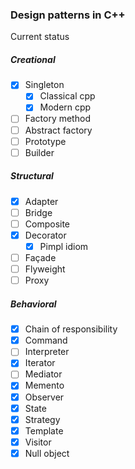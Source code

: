 ### Design patterns in C++
Current status

##### Creational 
- [x] Singleton
  - [x] Classical cpp
  - [x] Modern cpp
- [ ] Factory method
- [ ] Abstract factory
- [ ] Prototype
- [ ] Builder 

##### Structural
- [x] Adapter
- [ ] Bridge
- [ ] Composite
- [x] Decorator
  - [x] Pimpl idiom
- [ ] Façade
- [ ] Flyweight
- [ ] Proxy 

##### Behavioral
- [x] Chain of responsibility
- [x] Command
- [ ] Interpreter
- [x] Iterator
- [ ] Mediator
- [x] Memento
- [x] Observer
- [x] State
- [x] Strategy
- [x] Template
- [x] Visitor 
- [x] Null object